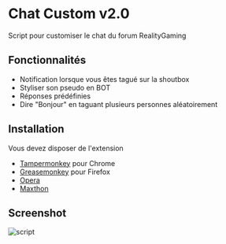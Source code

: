 # Chat Custom v2.0
Script pour customiser le chat du forum RealityGaming

## Fonctionnalités

* Notification lorsque vous êtes tagué sur la shoutbox
* Styliser son pseudo en BOT
* Réponses prédéfinies
* Dire "Bonjour" en taguant plusieurs personnes aléatoirement

## Installation

Vous devez disposer de l'extension

* [Tampermonkey](http://goo.gl/1Z3kc5) pour Chrome
* [Greasemonkey](http://goo.gl/xQet9q) pour Firefox
* [Opera](https://addons.opera.com/en/extensions/details/violent-monkey/?display=en)
* [Maxthon](http://extension.maxthon.com/detail/index.php?view_id=1680)

## Screenshot
![script](http://i.imgur.com/k62EYm4.png)